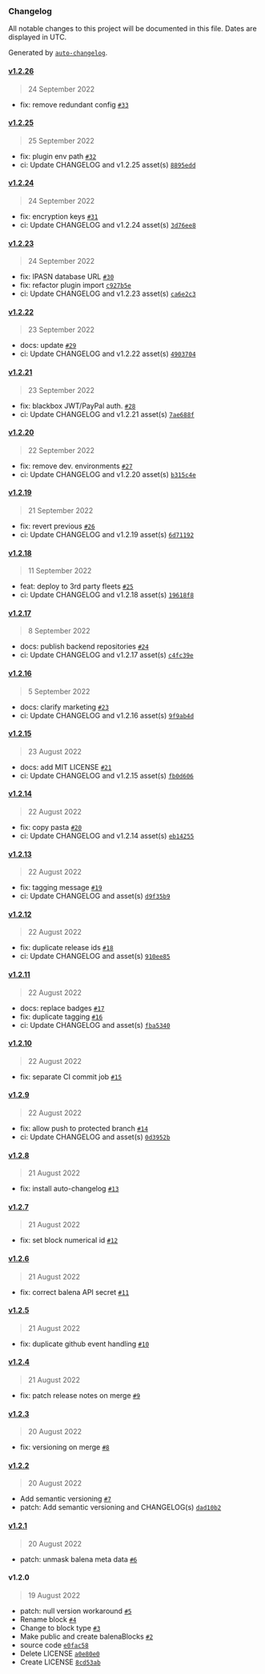 ### Changelog

All notable changes to this project will be documented in this file. Dates are displayed in UTC.

Generated by [`auto-changelog`](https://github.com/CookPete/auto-changelog).

#### [v1.2.26](https://github.com/belodetek/black.box/compare/v1.2.25...v1.2.26)

> 24 September 2022

- fix: remove redundant config [`#33`](https://github.com/belodetek/black.box/pull/33)

#### [v1.2.25](https://github.com/belodetek/black.box/compare/v1.2.24...v1.2.25)

> 25 September 2022

- fix: plugin env path [`#32`](https://github.com/belodetek/black.box/pull/32)
- ci: Update CHANGELOG and v1.2.25 asset(s) [`8895edd`](https://github.com/belodetek/black.box/commit/8895edde6f9bf112014659aed76b21328a9079e4)

#### [v1.2.24](https://github.com/belodetek/black.box/compare/v1.2.23...v1.2.24)

> 24 September 2022

- fix: encryption keys [`#31`](https://github.com/belodetek/black.box/pull/31)
- ci: Update CHANGELOG and v1.2.24 asset(s) [`3d76ee8`](https://github.com/belodetek/black.box/commit/3d76ee8c71a77787c064ec7cdb66b6437040b73b)

#### [v1.2.23](https://github.com/belodetek/black.box/compare/v1.2.22...v1.2.23)

> 24 September 2022

- fix: IPASN database URL [`#30`](https://github.com/belodetek/black.box/pull/30)
- fix: refactor plugin import [`c927b5e`](https://github.com/belodetek/black.box/commit/c927b5eaf9eefa73b893fdd03ddff94c5274d707)
- ci: Update CHANGELOG and v1.2.23 asset(s) [`ca6e2c3`](https://github.com/belodetek/black.box/commit/ca6e2c3f4f051751537a503d33494fbea06d15ac)

#### [v1.2.22](https://github.com/belodetek/black.box/compare/v1.2.21...v1.2.22)

> 23 September 2022

- docs: update [`#29`](https://github.com/belodetek/black.box/pull/29)
- ci: Update CHANGELOG and v1.2.22 asset(s) [`4903704`](https://github.com/belodetek/black.box/commit/4903704a4af169f814b80643383e98b9ea2e1a25)

#### [v1.2.21](https://github.com/belodetek/black.box/compare/v1.2.20...v1.2.21)

> 23 September 2022

- fix: blackbox JWT/PayPal auth. [`#28`](https://github.com/belodetek/black.box/pull/28)
- ci: Update CHANGELOG and v1.2.21 asset(s) [`7ae688f`](https://github.com/belodetek/black.box/commit/7ae688f5ad674760ae62ae7359d5083a2ddd113f)

#### [v1.2.20](https://github.com/belodetek/black.box/compare/v1.2.19...v1.2.20)

> 22 September 2022

- fix: remove dev. environments [`#27`](https://github.com/belodetek/black.box/pull/27)
- ci: Update CHANGELOG and v1.2.20 asset(s) [`b315c4e`](https://github.com/belodetek/black.box/commit/b315c4e2900b6b08f033f355326ea1681b2134c3)

#### [v1.2.19](https://github.com/belodetek/black.box/compare/v1.2.18...v1.2.19)

> 21 September 2022

- fix: revert previous [`#26`](https://github.com/belodetek/black.box/pull/26)
- ci: Update CHANGELOG and v1.2.19 asset(s) [`6d71192`](https://github.com/belodetek/black.box/commit/6d711925e084b66f823b6c7e405eb6f0f7ad4644)

#### [v1.2.18](https://github.com/belodetek/black.box/compare/v1.2.17...v1.2.18)

> 11 September 2022

- feat: deploy to 3rd party fleets [`#25`](https://github.com/belodetek/black.box/pull/25)
- ci: Update CHANGELOG and v1.2.18 asset(s) [`19618f8`](https://github.com/belodetek/black.box/commit/19618f84f636d1a5ad5d37d9fab6704d1bee9c87)

#### [v1.2.17](https://github.com/belodetek/black.box/compare/v1.2.16...v1.2.17)

> 8 September 2022

- docs: publish backend repositories [`#24`](https://github.com/belodetek/black.box/pull/24)
- ci: Update CHANGELOG and v1.2.17 asset(s) [`c4fc39e`](https://github.com/belodetek/black.box/commit/c4fc39eeed4391061d892c7fbf8e923f605fb661)

#### [v1.2.16](https://github.com/belodetek/black.box/compare/v1.2.15...v1.2.16)

> 5 September 2022

- docs: clarify marketing [`#23`](https://github.com/belodetek/black.box/pull/23)
- ci: Update CHANGELOG and v1.2.16 asset(s) [`9f9ab4d`](https://github.com/belodetek/black.box/commit/9f9ab4d02192d2ca2a05fe5068ed53b42e4956a2)

#### [v1.2.15](https://github.com/belodetek/black.box/compare/v1.2.14...v1.2.15)

> 23 August 2022

- docs: add MIT LICENSE [`#21`](https://github.com/belodetek/black.box/pull/21)
- ci: Update CHANGELOG and v1.2.15 asset(s) [`fb0d606`](https://github.com/belodetek/black.box/commit/fb0d606091eb2efc2e23614e0b466a82bc08033e)

#### [v1.2.14](https://github.com/belodetek/black.box/compare/v1.2.13...v1.2.14)

> 22 August 2022

- fix: copy pasta [`#20`](https://github.com/belodetek/black.box/pull/20)
- ci: Update CHANGELOG and v1.2.14 asset(s) [`eb14255`](https://github.com/belodetek/black.box/commit/eb14255f748ca482f52e9a37960090324e04195e)

#### [v1.2.13](https://github.com/belodetek/black.box/compare/v1.2.12...v1.2.13)

> 22 August 2022

- fix: tagging message [`#19`](https://github.com/belodetek/black.box/pull/19)
- ci: Update CHANGELOG and  asset(s) [`d9f35b9`](https://github.com/belodetek/black.box/commit/d9f35b9dbf7f5589501401883283f4e99d81ae82)

#### [v1.2.12](https://github.com/belodetek/black.box/compare/v1.2.11...v1.2.12)

> 22 August 2022

- fix: duplicate release ids [`#18`](https://github.com/belodetek/black.box/pull/18)
- ci: Update CHANGELOG and  asset(s) [`910ee85`](https://github.com/belodetek/black.box/commit/910ee854a99e72c6bba8c1d7b230442b63a74dcc)

#### [v1.2.11](https://github.com/belodetek/black.box/compare/v1.2.10...v1.2.11)

> 22 August 2022

- docs: replace badges [`#17`](https://github.com/belodetek/black.box/pull/17)
- fix: duplicate tagging [`#16`](https://github.com/belodetek/black.box/pull/16)
- ci: Update CHANGELOG and  asset(s) [`fba5340`](https://github.com/belodetek/black.box/commit/fba53400da8414cc7e0ed4c2bd77fa090b125544)

#### [v1.2.10](https://github.com/belodetek/black.box/compare/v1.2.9...v1.2.10)

> 22 August 2022

- fix: separate CI commit job [`#15`](https://github.com/belodetek/black.box/pull/15)

#### [v1.2.9](https://github.com/belodetek/black.box/compare/v1.2.8...v1.2.9)

> 22 August 2022

- fix: allow push to protected branch [`#14`](https://github.com/belodetek/black.box/pull/14)
- ci: Update CHANGELOG and  asset(s) [`0d3952b`](https://github.com/belodetek/black.box/commit/0d3952b90097dffd2a432058744b3da6df127042)

#### [v1.2.8](https://github.com/belodetek/black.box/compare/v1.2.7...v1.2.8)

> 21 August 2022

- fix: install auto-changelog [`#13`](https://github.com/belodetek/black.box/pull/13)

#### [v1.2.7](https://github.com/belodetek/black.box/compare/v1.2.6...v1.2.7)

> 21 August 2022

- fix: set block numerical id [`#12`](https://github.com/belodetek/black.box/pull/12)

#### [v1.2.6](https://github.com/belodetek/black.box/compare/v1.2.5...v1.2.6)

> 21 August 2022

- fix: correct balena API secret [`#11`](https://github.com/belodetek/black.box/pull/11)

#### [v1.2.5](https://github.com/belodetek/black.box/compare/v1.2.4...v1.2.5)

> 21 August 2022

- fix: duplicate github event handling [`#10`](https://github.com/belodetek/black.box/pull/10)

#### [v1.2.4](https://github.com/belodetek/black.box/compare/v1.2.3...v1.2.4)

> 21 August 2022

- fix: patch release notes on merge [`#9`](https://github.com/belodetek/black.box/pull/9)

#### [v1.2.3](https://github.com/belodetek/black.box/compare/v1.2.2...v1.2.3)

> 20 August 2022

- fix: versioning on merge [`#8`](https://github.com/belodetek/black.box/pull/8)

#### [v1.2.2](https://github.com/belodetek/black.box/compare/v1.2.1...v1.2.2)

> 20 August 2022

- Add semantic versioning [`#7`](https://github.com/belodetek/black.box/pull/7)
- patch: Add semantic versioning and CHANGELOG(s) [`dad10b2`](https://github.com/belodetek/black.box/commit/dad10b215898bc23291391291d16fcef7ea9e96c)

#### [v1.2.1](https://github.com/belodetek/black.box/compare/v1.2.0...v1.2.1)

> 20 August 2022

- patch: unmask balena meta data [`#6`](https://github.com/belodetek/black.box/pull/6)

#### v1.2.0

> 19 August 2022

- patch: null version workaround [`#5`](https://github.com/belodetek/black.box/pull/5)
- Rename block [`#4`](https://github.com/belodetek/black.box/pull/4)
- Change to block type [`#3`](https://github.com/belodetek/black.box/pull/3)
- Make public and create balenaBlocks [`#2`](https://github.com/belodetek/black.box/pull/2)
- source code [`e0fac58`](https://github.com/belodetek/black.box/commit/e0fac58f39ebd697ee19f6e99f2d9a582ee07370)
- Delete LICENSE [`a0e80e0`](https://github.com/belodetek/black.box/commit/a0e80e01ed6a884976ba398e718ce413d35ad91a)
- Create LICENSE [`8cd53ab`](https://github.com/belodetek/black.box/commit/8cd53abc63bf14f24f82f80a18e0e6daa134b77c)
